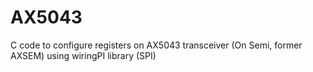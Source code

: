 # AX5043
C code to configure registers on AX5043 transceiver (On Semi, former AXSEM)
using wiringPI library (SPI)
